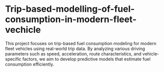 # Trip-based-modelling-of-fuel-consumption-in-modern-fleet-vechicle
This project focuses on trip-based fuel consumption modeling for modern fleet vehicles using real-world trip data. By analyzing various driving parameters such as speed, acceleration, route characteristics, and vehicle-specific factors, we aim to develop predictive models that estimate fuel consumption efficiently.
